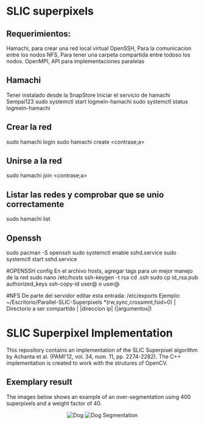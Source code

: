 # SLIC superpixels


## Requerimientos:
Hamachi, para crear una red local virtual
OpenSSH, Para la comunicacion entre los nodos
NFS, Para tener una carpeta compartida entre todoso los nodos.
OpenMPI, API para implementaciones paralelas

## Hamachi
Tener instalado desde la SnapStore
Iniciar el servicio de hamachi
Sempai123
sudo systemctl start logmein-hamachi
sudo systemctl status logmein-hamachi

## Crear la red
sudo hamachi login
sudo hamachi create <nombre> <contrase;a>

## Unirse a la red
sudo hamachi join <nombre> <contrase;a>

## Listar las redes y comprobar que se unio correctamente
sudo hamachi list


## Openssh

sudo pacman -S openssh
sudo systemctl enable sshd.service
sudo systemctl start sshd.service


#OPENSSH config
En el archivo hosts, agregar tags para un mejor manejo de la red
sudo nano /etc/hosts
ssh-keygen -t rsa
cd .ssh
sudo cp id_rsa.pub authorized_keys
ssh-copy-id user@<ip> o user@<tag>


#NFS
De parte del servidor editar esta entrada:
/etc/exports
Ejemplo:
  ~/Escritorio/Parallel-SLIC-Superpixels *(rw,sync,crossmnt,fsid=0)
  |      Directorio a ser compartido  | |direccion ip| (|argumentos|)
 



  
# SLIC Superpixel Implementation
This repository contains an implementation of the SLIC Superpixel algorithm by Achanta et al. (PAMI'12, vol. 34, num. 11, pp. 2274-2282). The C++ implementation is created to work with the strutures of OpenCV.

## Exemplary result
The images below shows an example of an over-segmentation using 400 superpixels and a weight factor of 40.
<p align="center">
  <img src="https://github.com/PSMM/SLIC-Superpixels/blob/master/dog.png?raw=true" alt="Dog"/>
  <img src="https://github.com/PSMM/SLIC-Superpixels/blob/master/dog_segmentation.png?raw=true" alt="Dog Segmentation"/>
</p>
